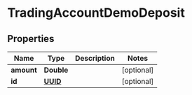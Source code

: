 # TradingAccountDemoDeposit

## Properties
Name | Type | Description | Notes
------------ | ------------- | ------------- | -------------
**amount** | **Double** |  |  [optional]
**id** | [**UUID**](UUID.md) |  |  [optional]
